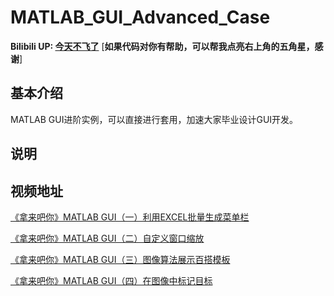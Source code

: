 # MATLAB_GUI_Advanced_Case

**Bilibili UP: [今天不飞了](https://space.bilibili.com/330337755)**
  [**如果代码对你有帮助，可以帮我点亮右上角的五角星，感谢**]
  
  

## 基本介绍
MATLAB GUI进阶实例，可以直接进行套用，加速大家毕业设计GUI开发。

## 说明



## 视频地址


[《拿来吧你》MATLAB GUI（一）利用EXCEL批量生成菜单栏](https://www.bilibili.com/video/BV1Q34y1h74V/)

[《拿来吧你》MATLAB GUI（二）自定义窗口缩放](https://www.bilibili.com/video/BV1e94y1S7zn/?share_source=copy_web)

[《拿来吧你》MATLAB GUI（三）图像算法展示百搭模板](https://www.bilibili.com/video/BV1HA4y1o7DY/?share_source=copy_web)

[《拿来吧你》MATLAB GUI（四）在图像中标记目标](https://www.bilibili.com/video/BV1vF411V7oM/?share_source=copy_web)
